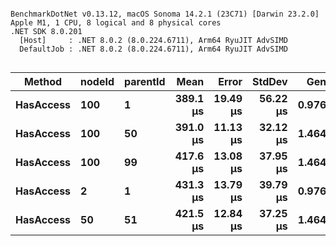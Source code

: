 ```

BenchmarkDotNet v0.13.12, macOS Sonoma 14.2.1 (23C71) [Darwin 23.2.0]
Apple M1, 1 CPU, 8 logical and 8 physical cores
.NET SDK 8.0.201
  [Host]     : .NET 8.0.2 (8.0.224.6711), Arm64 RyuJIT AdvSIMD
  DefaultJob : .NET 8.0.2 (8.0.224.6711), Arm64 RyuJIT AdvSIMD


```
| Method    | nodeId | parentId | Mean     | Error    | StdDev   | Gen0   | Allocated |
|---------- |------- |--------- |---------:|---------:|---------:|-------:|----------:|
| **HasAccess** | **100**    | **1**        | **389.1 μs** | **19.49 μs** | **56.22 μs** | **0.9766** |  **10.19 KB** |
| **HasAccess** | **100**    | **50**       | **391.0 μs** | **11.13 μs** | **32.12 μs** | **1.4648** |  **10.13 KB** |
| **HasAccess** | **100**    | **99**       | **417.6 μs** | **13.08 μs** | **37.95 μs** | **1.4648** |  **10.13 KB** |
| **HasAccess** | **2**      | **1**        | **431.3 μs** | **13.79 μs** | **39.79 μs** | **0.9766** |   **8.88 KB** |
| **HasAccess** | **50**     | **51**       | **421.5 μs** | **12.84 μs** | **37.25 μs** | **1.4648** |   **9.52 KB** |
